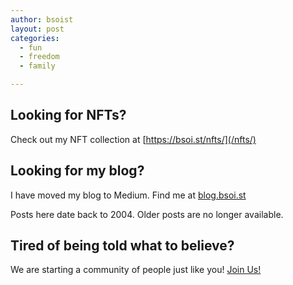 ```yaml
---
author: bsoist
layout: post
categories:
  - fun
  - freedom
  - family

---
```

## Looking for NFTs?
Check out my NFT collection at [https://bsoi.st/nfts/](/nfts/)

## Looking for my blog?
I have moved my blog to Medium. Find me at <a target="_blank" href="https://blog.bsoi.st/">blog.bsoi.st</a>

Posts here date back to 2004. Older posts are no longer available.  

## Tired of being told what to believe?
We are starting a community of people just like you! <a target="_blank" href="http://dontjustbelieve.com/">Join Us!</a>